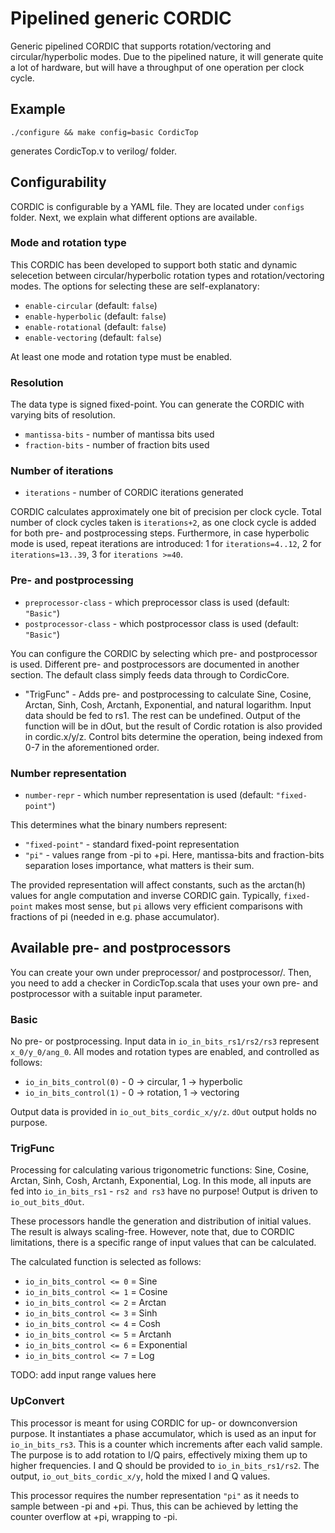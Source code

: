 # Pipelined generic CORDIC

Generic pipelined CORDIC that supports rotation/vectoring and circular/hyperbolic modes. Due to the pipelined nature, it will generate quite a lot of hardware, but will have a throughput of one operation per clock cycle.
## Example
```
./configure && make config=basic CordicTop
```
generates CordicTop.v to verilog/ folder.
## Configurability
CORDIC is configurable by a YAML file. They are located under `configs` folder. Next, we explain what different options are available.
### Mode and rotation type
This CORDIC has been developed to support both static and dynamic selecetion between circular/hyperbolic rotation types and rotation/vectoring modes. The options for selecting these are self-explanatory:
- `enable-circular` (default: `false`)
- `enable-hyperbolic` (default: `false`)
- `enable-rotational` (default: `false`)
- `enable-vectoring` (default: `false`)

At least one mode and rotation type must be enabled.

### Resolution
The data type is signed fixed-point. You can generate the CORDIC with varying bits of resolution.

- `mantissa-bits` - number of mantissa bits used
- `fraction-bits` - number of fraction bits used
### Number of iterations
- `iterations` - number of CORDIC iterations generated

CORDIC calculates approximately one bit of precision per clock cycle. Total number of clock cycles taken is `iterations+2`, as one clock cycle is added for both pre- and postprocessing steps. Furthermore, in case hyperbolic mode is used, repeat iterations are introduced: 1 for `iterations=4..12`, 2 for `iterations=13..39`, 3 for `iterations >=40`.
### Pre- and postprocessing
- `preprocessor-class` - which preprocessor class is used (default: `"Basic"`)
- `postprocessor-class` - which postprocessor class is used (default: `"Basic"`)

You can configure the CORDIC by selecting which pre- and postprocessor is used. Different pre- and postprocessors are documented in another section. The default class simply feeds data through to CordicCore.

* "TrigFunc" - Adds pre- and postprocessing to calculate Sine, Cosine, Arctan, Sinh, Cosh, Arctanh, Exponential, and natural logarithm. Input data should be fed to rs1. The rest can be undefined. Output of the function will be in dOut, but the result of Cordic rotation is also provided in cordic.x/y/z. Control bits determine the operation, being indexed from 0-7 in the aforementioned order.
### Number representation
- `number-repr` - which number representation is used (default: `"fixed-point"`)

This determines what the binary numbers represent:
- `"fixed-point"` - standard fixed-point representation
- `"pi"` - values range from -pi to +pi. Here, mantissa-bits and fraction-bits separation loses importance, what matters is their sum.

The provided representation will affect constants, such as the arctan(h) values for angle computation and inverse CORDIC gain. Typically, `fixed-point` makes most sense, but `pi` allows very efficient comparisons with fractions of pi (needed in e.g. phase accumulator).

## Available pre- and postprocessors

You can create your own under preprocessor/ and postprocessor/. Then, you need to add a checker in CordicTop.scala that uses your own pre- and postprocessor with a suitable input parameter.

### Basic
No pre- or postprocessing. Input data in `io_in_bits_rs1/rs2/rs3` represent `x_0/y_0/ang_0`. All modes and rotation types are enabled, and controlled as follows:

- `io_in_bits_control(0)` - 0 -> circular, 1 -> hyperbolic
- `io_in_bits_control(1)` - 0 -> rotation, 1 -> vectoring

Output data is provided in `io_out_bits_cordic_x/y/z`. `dOut` output holds no purpose.
### TrigFunc
Processing for calculating various trigonometric functions: Sine, Cosine, Arctan, Sinh, Cosh, Arctanh, Exponential, Log. In this mode, all inputs are fed into `io_in_bits_rs1` - `rs2 and rs3` have no purpose! Output is driven to `io_out_bits_dOut`.

These processors handle the generation and distribution of initial values. The result is always scaling-free. However, note that, due to CORDIC limitations, there is a specific range of input values that can be calculated.

The calculated function is selected as follows:
- `io_in_bits_control <= 0` = Sine
- `io_in_bits_control <= 1` = Cosine
- `io_in_bits_control <= 2` = Arctan
- `io_in_bits_control <= 3` = Sinh
- `io_in_bits_control <= 4` = Cosh
- `io_in_bits_control <= 5` = Arctanh
- `io_in_bits_control <= 6` = Exponential
- `io_in_bits_control <= 7` = Log

TODO: add input range values here

### UpConvert
This processor is meant for using CORDIC for up- or downconversion purpose. It instantiates a phase accumulator, which is used as an input for `io_in_bits_rs3`. This is a counter which increments after each valid sample. The purpose is to add rotation to I/Q pairs, effectively mixing them up to higher frequencies. I and Q should be provided to `io_in_bits_rs1/rs2`. The output, `io_out_bits_cordic_x/y`, hold the mixed I and Q values.

This processor requires the number representation `"pi"` as it needs to sample between -pi and +pi. Thus, this can be achieved by letting the counter overflow at +pi, wrapping to -pi. 


